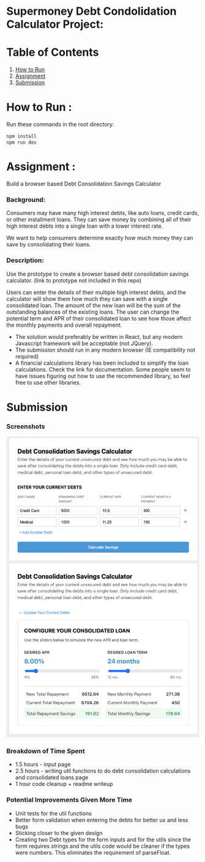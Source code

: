 # Supermoney Debt Condolidation Calculator Project:

# Table of Contents

1. [How to Run](#run)
2. [Assignment](#assignment)
3. [Submission](#submission)

# How to Run <a name="run"></a>:

Run these commands in the root directory:

```
npm install
npm run dev
```

# Assignment <a name="assignment"></a>:

Build a browser based Debt Consolidation Savings Calculator

### Background:

Consumers may have many high interest debts, like auto loans, credit cards, or other installment loans. They can save money by combining all of their high interest debts into a single loan with a lower interest rate.

We want to help consumers determine exactly how much money they can save by consolidating their loans.

### Description:

Use the prototype to create a browser based debt consolidation savings calculator. (link to prototype not included in this repo)

Users can enter the details of their multiple high interest debts, and the calculator will show them how much they can save with a single consolidated loan. The amount of the new loan will be the sum of the outstanding balances of the existing loans. The user can change the potential term and APR of their consolidated loan to see how those affect the monthly payments and overall repayment.

- The solution would preferably be written in React, but any modern Javascript framework will be acceptable (not JQuery).
- The submission should run in any modern browser (IE compatibility not required)
- A financial calculations library has been included to simplify the loan calculations. Check the link for documentation. Some people seem to have issues figuring out how to use the recommended library, so feel free to use other libraries.

# Submission <a name="submission"></a>

### Screenshots

![alt text](image.png)
![alt text](image-1.png)

### Breakdown of Time Spent

- 1.5 hours - input page
- 2.5 hours - writing util functions to do debt consolidation calculations and consolidated loans page
- 1 hour code cleanup + readme writeup

### Potential Improvements Given More Time

- Unit tests for the util functions
- Better form validation when entering the debts for better ux and less bugs
- Sticking closer to the given design
- Creating two Debt types for the form inputs and for the utils since the form requires strings and the utils code would be cleaner if the types were numbers. This eliminates the requirement of parseFloat.
